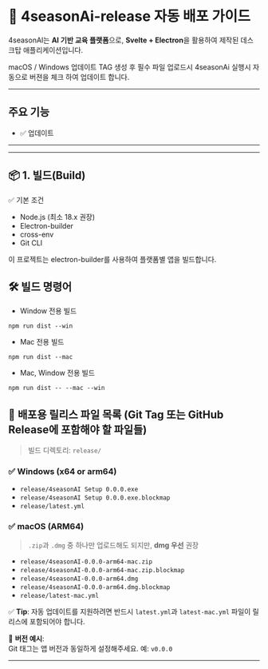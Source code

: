 # 🚀 4seasonAi-release 자동 배포 가이드

4seasonAI는 **AI 기반 교육 플랫폼**으로, **Svelte + Electron**을 활용하여 제작된 데스크탑 애플리케이션입니다.

macOS / Windows 업데이트 TAG 생성 후 필수 파일 업로드시 4seasonAi 실행시 자동으로 버젼을 체크 하여 업데이트 합니다.

---

## 주요 기능

- ✅ 업데이트

---

---

## 📦 1. 빌드(Build)
✅ 기본 조건
- Node.js (최소 18.x 권장)
- Electron-builder
- cross-env
- Git CLI

이 프로젝트는 electron-builder를 사용하여 플랫폼별 앱을 빌드합니다.

## 🛠️ 빌드 명령어
- Window 전용 빌드
```text
npm run dist --win
```

- Mac 전용 빌드
```text
npm run dist --mac
```

- Mac, Window 전용 빌드
```text
npm run dist -- --mac --win
```

## 📁 배포용 릴리스 파일 목록 (Git Tag 또는 GitHub Release에 포함해야 할 파일들)

> 빌드 디렉토리: `release/`

### ✅ Windows (x64 or arm64)
- `release/4seasonAI Setup 0.0.0.exe`  
- `release/4seasonAI Setup 0.0.0.exe.blockmap`
- `release/latest.yml`

### ✅ macOS (ARM64)

> `.zip`과 `.dmg` 중 하나만 업로드해도 되지만, **dmg 우선** 권장

- `release/4seasonAI-0.0.0-arm64-mac.zip`  
- `release/4seasonAI-0.0.0-arm64-mac.zip.blockmap`  
- `release/4seasonAI-0.0.0-arm64.dmg`  
- `release/4seasonAI-0.0.0-arm64.dmg.blockmap`  
- `release/latest-mac.yml`

✅ **Tip**: 자동 업데이트를 지원하려면 반드시 `latest.yml`과 `latest-mac.yml` 파일이 릴리스에 포함되어야 합니다.

📝 **버전 예시**:  
Git 태그는 앱 버전과 동일하게 설정해주세요. 예: `v0.0.0`

---
